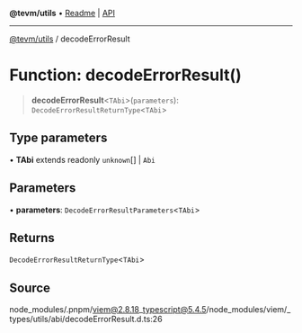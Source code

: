 **@tevm/utils** • [Readme](../README.md) \| [API](../globals.md)

***

[@tevm/utils](../README.md) / decodeErrorResult

# Function: decodeErrorResult()

> **decodeErrorResult**\<`TAbi`\>(`parameters`): `DecodeErrorResultReturnType`\<`TAbi`\>

## Type parameters

• **TAbi** extends readonly `unknown`[] \| `Abi`

## Parameters

• **parameters**: `DecodeErrorResultParameters`\<`TAbi`\>

## Returns

`DecodeErrorResultReturnType`\<`TAbi`\>

## Source

node\_modules/.pnpm/viem@2.8.18\_typescript@5.4.5/node\_modules/viem/\_types/utils/abi/decodeErrorResult.d.ts:26
